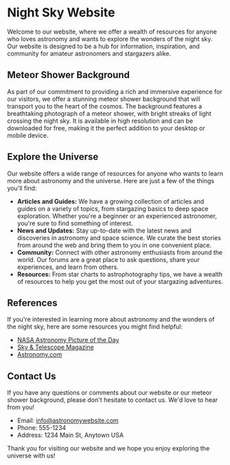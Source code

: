<!--font:Great Vibes-->

# Night Sky Website

<!--font:Barlow Condensed-->

Welcome to our website, where we offer a wealth of resources for anyone who loves astronomy and wants to explore the wonders of the night sky. Our website is designed to be a hub for information, inspiration, and community for amateur astronomers and stargazers alike.

## Meteor Shower Background

As part of our commitment to providing a rich and immersive experience for our visitors, we offer a stunning meteor shower background that will transport you to the heart of the cosmos. The background features a breathtaking photograph of a meteor shower, with bright streaks of light crossing the night sky. It is available in high resolution and can be downloaded for free, making it the perfect addition to your desktop or mobile device.

## Explore the Universe

Our website offers a wide range of resources for anyone who wants to learn more about astronomy and the universe. Here are just a few of the things you'll find:

-   **Articles and Guides:** We have a growing collection of articles and guides on a variety of topics, from stargazing basics to deep space exploration. Whether you're a beginner or an experienced astronomer, you're sure to find something of interest.
-   **News and Updates:** Stay up-to-date with the latest news and discoveries in astronomy and space science. We curate the best stories from around the web and bring them to you in one convenient place.
-   **Community:** Connect with other astronomy enthusiasts from around the world. Our forums are a great place to ask questions, share your experiences, and learn from others.
-   **Resources:** From star charts to astrophotography tips, we have a wealth of resources to help you get the most out of your stargazing adventures.

## References

If you're interested in learning more about astronomy and the wonders of the night sky, here are some resources you might find helpful:

-   [NASA Astronomy Picture of the Day](#)
-   [Sky & Telescope Magazine](#)
-   [Astronomy.com](#)

## Contact Us

If you have any questions or comments about our website or our meteor shower background, please don't hesitate to contact us. We'd love to hear from you!

-   Email: [info@astronomywebsite.com](mailto:info@astronomywebsite.com)
-   Phone: 555-1234
-   Address: 1234 Main St, Anytown USA

Thank you for visiting our website and we hope you enjoy exploring the universe with us!

<!--

Write me content for website with wallpaper which alt text is:

"A photograph of a meteor shower, with bright streaks of light crossing the night sky."

The name/title of the page should not be 1:1 copy of the alt text but rather a real content of the website which is using this wallpaper.

- Use markdown format
- Start with heading
- Heading should be short and concise
- The content should look like a real website
- The website should not be about the wallpaper, wallpaper is just a related background
- Heading should be contain work "wallpaper" or "background"
- Include real sections like references, contact, user stories, etc. use things relevant to the page purpose.
- Feel free to use structure like headings, bullets, numbering, blockquotes, paragraphs, horizontal lines, etc.
- You can use formatting like bold or _italic_
- You can include UTF-8 emojis
- Links should be only #hash anchors (and you can refer to the document itself)
- Do not include images


---


# Explore the Wonders of the Night Sky with our Meteor Shower Wallpaper

Welcome to our website, where we offer a stunning meteor shower wallpaper that will take your breath away. Our wallpaper is the perfect background for anyone who loves astronomy and wants to add a touch of magic to their desktop or mobile device.

## About Our Meteor Shower Wallpaper

Our meteor shower wallpaper features a breathtaking photograph of a meteor shower, with bright streaks of light crossing the night sky. The image captures the beauty and wonder of the cosmos, reminding us of the vastness and mystery of the universe.

The wallpaper is available in high resolution and can be downloaded for free. It is compatible with most devices, including desktop computers, laptops, tablets, and smartphones.

## User Stories

Here are some stories from our users who have downloaded our meteor shower wallpaper:

> "I love astronomy and stargazing, and this wallpaper is the perfect way to bring the night sky to my computer screen. Every time I look at it, I feel inspired and awed by the beauty of the universe." - Sarah, 27

> "This wallpaper is simply stunning. The colors are so vivid and the details are incredible. It's like having a piece of art on my desktop." - John, 35

## References

If you're interested in learning more about astronomy and the wonders of the night sky, here are some resources you might find helpful:

- [NASA Astronomy Picture of the Day](#)
- [Sky & Telescope Magazine](#)
- [Astronomy.com](#)

## Contact Us

If you have any questions or comments about our meteor shower wallpaper, please don't hesitate to contact us. We'd love to hear from you!

- Email: [info@meteorshowerwallpaper.com](mailto:info@meteorshowerwallpaper.com)
- Phone: 555-1234
- Address: 1234 Main St, Anytown USA

Thank you for visiting our website and we hope you enjoy our meteor shower wallpaper!


---


Heading should not include word "wallpaper". The website should not be about the wallpaper itself, wallpaper is just a related background, rewrite whole content.


---


# Discover the Beauty of the Night Sky with Our Astronomy Website

Welcome to our website, where we offer a wealth of resources for anyone who loves astronomy and wants to explore the wonders of the night sky. Our website is designed to be a hub for information, inspiration, and community for amateur astronomers and stargazers alike.

## Meteor Shower Background

As part of our commitment to providing a rich and immersive experience for our visitors, we offer a stunning meteor shower background that will transport you to the heart of the cosmos. The background features a breathtaking photograph of a meteor shower, with bright streaks of light crossing the night sky. It is available in high resolution and can be downloaded for free, making it the perfect addition to your desktop or mobile device.

## Explore the Universe

Our website offers a wide range of resources for anyone who wants to learn more about astronomy and the universe. Here are just a few of the things you'll find:

- **Articles and Guides:** We have a growing collection of articles and guides on a variety of topics, from stargazing basics to deep space exploration. Whether you're a beginner or an experienced astronomer, you're sure to find something of interest.
- **News and Updates:** Stay up-to-date with the latest news and discoveries in astronomy and space science. We curate the best stories from around the web and bring them to you in one convenient place.
- **Community:** Connect with other astronomy enthusiasts from around the world. Our forums are a great place to ask questions, share your experiences, and learn from others.
- **Resources:** From star charts to astrophotography tips, we have a wealth of resources to help you get the most out of your stargazing adventures.

## References

If you're interested in learning more about astronomy and the wonders of the night sky, here are some resources you might find helpful:

- [NASA Astronomy Picture of the Day](#)
- [Sky & Telescope Magazine](#)
- [Astronomy.com](#)

## Contact Us

If you have any questions or comments about our website or our meteor shower background, please don't hesitate to contact us. We'd love to hear from you!

- Email: [info@astronomywebsite.com](mailto:info@astronomywebsite.com)
- Phone: 555-1234
- Address: 1234 Main St, Anytown USA

Thank you for visiting our website and we hope you enjoy exploring the universe with us!

-->
